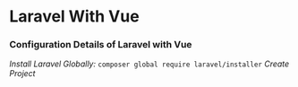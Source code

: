 # Laravel With Vue
### Configuration Details of Laravel with Vue

*Install Laravel Globally:*
```composer global require laravel/installer```
*Create Project*

